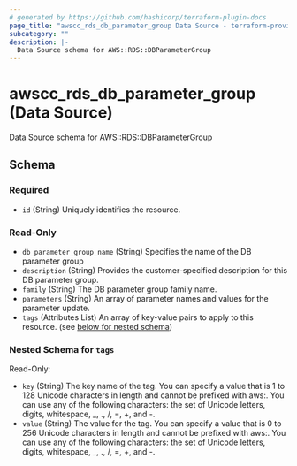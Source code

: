 ```yaml
---
# generated by https://github.com/hashicorp/terraform-plugin-docs
page_title: "awscc_rds_db_parameter_group Data Source - terraform-provider-awscc"
subcategory: ""
description: |-
  Data Source schema for AWS::RDS::DBParameterGroup
---
```


# awscc_rds_db_parameter_group (Data Source)

Data Source schema for AWS::RDS::DBParameterGroup



<!-- schema generated by tfplugindocs -->
## Schema

### Required

- `id` (String) Uniquely identifies the resource.

### Read-Only

- `db_parameter_group_name` (String) Specifies the name of the DB parameter group
- `description` (String) Provides the customer-specified description for this DB parameter group.
- `family` (String) The DB parameter group family name.
- `parameters` (String) An array of parameter names and values for the parameter update.
- `tags` (Attributes List) An array of key-value pairs to apply to this resource. (see [below for nested schema](#nestedatt--tags))

<a id="nestedatt--tags"></a>
### Nested Schema for `tags`

Read-Only:

- `key` (String) The key name of the tag. You can specify a value that is 1 to 128 Unicode characters in length and cannot be prefixed with aws:. You can use any of the following characters: the set of Unicode letters, digits, whitespace, _, ., /, =, +, and -.
- `value` (String) The value for the tag. You can specify a value that is 0 to 256 Unicode characters in length and cannot be prefixed with aws:. You can use any of the following characters: the set of Unicode letters, digits, whitespace, _, ., /, =, +, and -.
